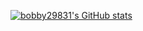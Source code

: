 [![bobby29831's GitHub stats](https://github-readme-stats.vercel.app/api?username=bobby29831&theme=cobalt)](https://github.com/anuraghazra/github-readme-stats)
